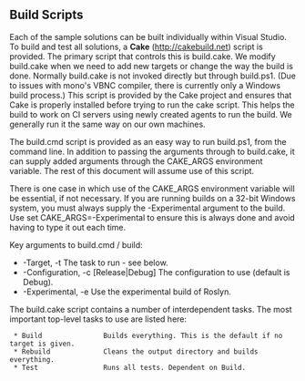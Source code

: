 ## Build Scripts

Each of the sample solutions can be built individually within Visual Studio. To build and test all solutions, a **Cake** (http://cakebuild.net) script is provided.
The primary script that controls this is build.cake. We modify build.cake when we need to add new 
targets or change the way the build is done. Normally build.cake is not invoked directly but through
build.ps1. (Due to issues with mono's VBNC compiler, there is currently only a Windows build process.) 
This script is provided by the Cake project and ensures that Cake is properly installed before trying to run the cake script. This helps the
build to work on CI servers using newly created agents to run the build. We generally run it
the same way on our own machines.

The build.cmd script is provided as an easy way to run build.ps1, from the command line.
In addition to passing the arguments through to build.cake, it can supply added arguments
through the CAKE_ARGS environment variable. The rest of this document will assume use of this script.

There is one case in which use of the CAKE_ARGS environment variable will be essential, if not necessary.
If you are running builds on a 32-bit Windows system, you must always supply the -Experimental argument
to the build. Use set CAKE_ARGS=-Experimental to ensure this is always done and avoid having to type
it out each time.

Key arguments to build.cmd / build:
 * -Target, -t <task>                 The task to run - see below.
 * -Configuration, -c [Release|Debug] The configuration to use (default is Debug).
 * -Experimental, -e                  Use the experimental build of Roslyn.

The build.cake script contains a number of interdependent tasks. The most 
important top-level tasks to use are listed here:

```
 * Build               Builds everything. This is the default if no target is given.
 * Rebuild             Cleans the output directory and builds everything.
 * Test                Runs all tests. Dependent on Build.
```
